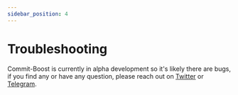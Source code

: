 ```yaml
---
sidebar_position: 4
---
```


# Troubleshooting
Commit-Boost is currently in alpha development so it's likely there are bugs, if you find any or have any question, please reach out on [Twitter](https://x.com/Commit_Boost) or [Telegram](https://t.me/+Pcs9bykxK3BiMzk5).